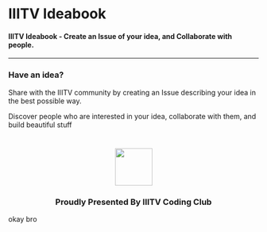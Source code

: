 # IIITV Ideabook
#### IIITV Ideabook - Create an Issue of your idea, and Collaborate with people.
---
### Have an idea?
Share with the IIITV community by creating an Issue describing your idea in the best possible way.

Discover people who are interested in your idea, collaborate with them, and build beautiful stuff

<h1 align="center"><a href="https://www.facebook.com/iiitv.codingclub/"><img width="75px" src="https://scontent.fbom3-2.fna.fbcdn.net/v/t1.0-1/p200x200/21616257_1209956105817094_7242516145331503157_n.png?_nc_cat=0&oh=fe4af8e140f77b4284e1aa66c7c705d6&oe=5BCE16A8"></img></a>
</h1>
<h3 align="center">Proudly Presented By IIITV Coding Club</h3>
okay bro